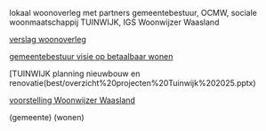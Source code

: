 lokaal woonoverleg met partners gemeentebestuur, OCMW, sociale woonmaatschappij TUINWIJK, IGS Woonwijzer Waasland

[verslag woonoverleg](best/Verslag%20woonoverleg%2019%20dec%2024.pdf)

[gemeentebestuur visie op betaalbaar wonen](best/waasmunster%20visie%20betaalbaar%20wonen%202024.pdf)

[TUINWIJK planning nieuwbouw en renovatie(best/overzicht%20projecten%20Tuinwijk%202025.pptx)

[voorstelling Woonwijzer Waasland](best/voorstelling%20Woonwijzer%20Waasland.pptx)

(gemeente) (wonen)


